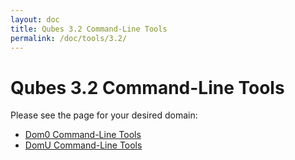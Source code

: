 ```yaml
---
layout: doc
title: Qubes 3.2 Command-Line Tools
permalink: /doc/tools/3.2/
---
```


Qubes 3.2 Command-Line Tools
============================

Please see the page for your desired domain:

 * [Dom0 Command-Line Tools](/doc/tools/3.2/dom0/)
 * [DomU Command-Line Tools](/doc/tools/3.2/domU/)
